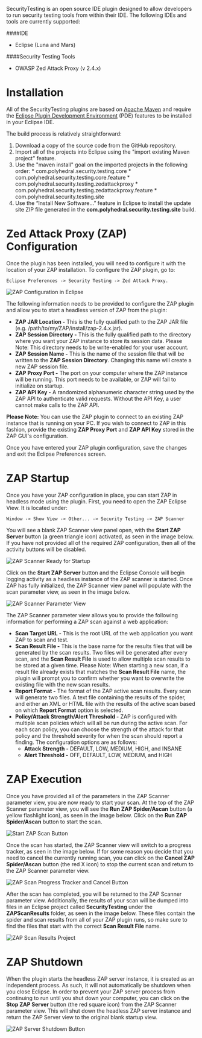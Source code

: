 SecurityTesting is an open source IDE plugin designed to allow developers to run security testing tools from within their IDE.  The following IDEs and tools are currently supported:

####IDE

  * Eclipse (Luna and Mars)

####Security Testing Tools

  * OWASP Zed Attack Proxy (v 2.4.x)

# Installation #

All of the SecurityTesting plugins are based on [Apache Maven](https://maven.apache.org) and require the [Eclipse Plugin Development Environment](http://www.eclipse.org/pde/) (PDE) features to be installed in your Eclipse IDE.

The build process is relatively straightforward:

  1. Download a copy of the source code from the GitHub repository.
  2. Import all of the projects into Eclipse using the "import existing Maven project" feature.
  3. Use the "maven install" goal on the imported projects in the following order:
    * com.polyhedral.security.testing.core
    * com.polyhedral.security.testing.core.feature
    * com.polyhedral.security.testing.zedattackproxy
    * com.polyhedral.security.testing.zedattackproxy.feature
    * com.polyhedral.security.testing.site
  4. Use the “Install New Software…” feature in Eclipse to install the update site ZIP file generated in the **com.polyhedral.security.testing.site** build.

# Zed Attack Proxy (ZAP) Configuration #
Once the plugin has been installed, you will need to configure it with the location of your ZAP installation.  To configure the ZAP plugin, go to:
```
Eclipse Preferences -> Security Testing -> Zed Attack Proxy.  
```

![ZAP Configuration in Eclipse](https://raw.githubusercontent.com/polyhedraltech/SecurityTesting/master/images/ZAPConfiguration.png)

The following information needs to be provided to configure the ZAP plugin and allow you to start a headless version of ZAP from the plugin:

  * **ZAP JAR Location -** This is the fully qualified path to the ZAP JAR file (e.g. /path/to/my/ZAP/install/zap-2.4.x.jar).
  * **ZAP Session Directory -** This is the fully qualified path to the directory where you want your ZAP instance to store its session data.  Please Note: This directory needs to be write-enabled for your user account.
  * **ZAP Session Name -** This is the name of the session file that will be written to the **ZAP Session Directory**.  Changing this name will create a new ZAP session file.
  * **ZAP Proxy Port -** The port on your computer where the ZAP instance will be running.  This port needs to be available, or ZAP will fail to initialize on startup.
  * **ZAP API Key -** A randomized alphanumeric character string used by the ZAP API to authenticate valid requests.  Without the API Key, a user cannot make calls to the ZAP API.
  
**Please Note:** You can use the ZAP plugin to connect to an existing ZAP instance that is running on your PC.  If you wish to connect to ZAP in this fashion, provide the existing **ZAP Proxy Port** and **ZAP API Key** stored in the ZAP GUI's configuration.

Once you have entered your ZAP plugin configuration, save the changes and exit the Eclipse Preferences screen.

# ZAP Startup #

Once you have your ZAP configuration in place, you can start ZAP in headless mode using the plugin.  First, you need to open the ZAP Eclipse View.  It is located under: 
```
Window -> Show View -> Other... -> Security Testing -> ZAP Scanner
```
You will see a blank ZAP Scanner view panel open, with the **Start ZAP Server** button (a green triangle icon) activated, as seen in the image below.  If you have not provided all of the required ZAP configuration, then all of the activity buttons will be disabled.

![ZAP Scanner Ready for Startup](https://raw.githubusercontent.com/polyhedraltech/SecurityTesting/master/images/StartZAPIcon.png)

Click on the **Start ZAP Server** button and the Eclipse Console will begin logging activity as a headless instance of the ZAP scanner is started.  Once ZAP has fully initialized, the ZAP Scanner view panel will populate with the scan parameter view, as seen in the image below.

![ZAP Scanner Parameter View](https://raw.githubusercontent.com/polyhedraltech/SecurityTesting/master/images/ZAPScanSettings.png)

The ZAP Scanner parameter view allows you to provide the following information for performing a ZAP scan against a web application:

  * **Scan Target URL -** This is the root URL of the web application you want ZAP to scan and test.
  * **Scan Result File -** This is the base name for the results files that will be generated by the scan results.  Two files will be generated after every scan, and the **Scan Result File** is used to allow multiple scan results to be stored at a given time.  Please Note: When starting a new scan, if a result file already exists that matches the **Scan Result File** name, the plugin will prompt you to confirm whether you want to overwrite the existing file with the new scan results.
  * **Report Format -** The format of the ZAP active scan results.  Every scan will generate two files.  A text file containing the results of the spider, and either an XML or HTML file with the results of the active scan based on which **Report Format** option is selected.
  * **Policy/Attack Strength/Alert Threshold -** ZAP is configured with multiple scan policies which will all be run during the active scan.  For each scan policy, you can choose the strength of the attack for that policy and the threshold severity for when the scan should report a finding.  The configuration options are as follows:
    * **Attack Strength -** DEFAULT, LOW, MEDIUM, HIGH, and INSANE
    * **Alert Threshold -** OFF, DEFAULT, LOW, MEDIUM, and HIGH
    
# ZAP Execution #
Once you have provided all of the parameters in the ZAP Scanner parameter view, you are now ready to start your scan.  At the top of the ZAP Scanner parameter view, you will see the **Run ZAP Spider/Ascan** button (a yellow flashlight icon), as seen in the image below.  Click on the **Run ZAP Spider/Ascan** button to start the scan.

![Start ZAP Scan Button](https://raw.githubusercontent.com/polyhedraltech/SecurityTesting/master/images/ZAPScanSettings-StartScanButton.png)

Once the scan has started, the ZAP Scanner view will switch to a progress tracker, as seen in the image below.  If for some reason you decide that you need to cancel the currently running scan, you can click on the **Cancel ZAP Spider/Ascan** button (the red X icon) to stop the current scan and return to the ZAP Scanner parameter view.

![ZAP Scan Progress Tracker and Cancel Button](https://raw.githubusercontent.com/polyhedraltech/SecurityTesting/master/images/ZAPScanProgress.png)

After the scan has completed, you will be returned to the ZAP Scanner parameter view.  Additionally, the results of your scan will be dumped into files in an Eclipse project called **SecurityTesting** under the **ZAPScanResults** folder, as seen in the image below.  These files contain the spider and scan results from all of your ZAP plugin runs, so make sure to find the files that start with the correct **Scan Result File** name.

![ZAP Scan Results Project](https://raw.githubusercontent.com/polyhedraltech/SecurityTesting/master/images/ZAPScanResults.png)

# ZAP Shutdown #
When the plugin starts the headless ZAP server instance, it is created as an independent process.  As such, it will not automatically be shutdown when you close Eclipse.  In order to prevent your ZAP server process from continuing to run until you shut down your computer, you can click on the **Stop ZAP Server** button (the red square icon) from the ZAP Scanner parameter view.  This will shut down the headless ZAP server instance and return the ZAP Server view to the original blank startup view.

![ZAP Server Shutdown Button](https://raw.githubusercontent.com/polyhedraltech/SecurityTesting/master/images/ZAPScanSettings-StopZAPButton.png)
